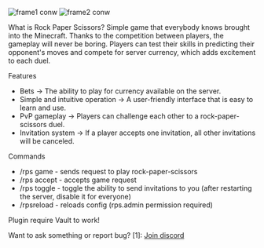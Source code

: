 
![frame1 conw](https://github.com/user-attachments/assets/5aa9163b-edea-4d08-92c1-94b41d015c03)
![frame2 conw](https://github.com/user-attachments/assets/cc0a5638-b946-4db4-baad-1d0a40e7704d)


What is Rock Paper Scissors?
Simple game that everybody knows brought into the Minecraft. Thanks to the competition between players, the gameplay will never be boring. Players can test their skills in predicting their opponent's moves and compete for server currency, which adds excitement to each duel.

Features
- Bets -> The ability to play for currency available on the server.
- Simple and intuitive operation -> A user-friendly interface that is easy to learn and use.
- PvP gameplay -> Players can challenge each other to a rock-paper-scissors duel.
- Invitation system -> If a player accepts one invitation, all other invitations will be canceled.

Commands
- /rps game <player> <bet> - sends request to play rock-paper-scissors
- /rps accept <player> - accepts game request
- /rps toggle - toggle the ability to send invitations to you (after restarting the server, disable it for everyone)
- /rpsreload - reloads config (rps.admin permission required)


Plugin require Vault to work!

Want to ask something or report bug?
[1]: [Join discord](https://discord.com/invite/NfcnukNMmW)
